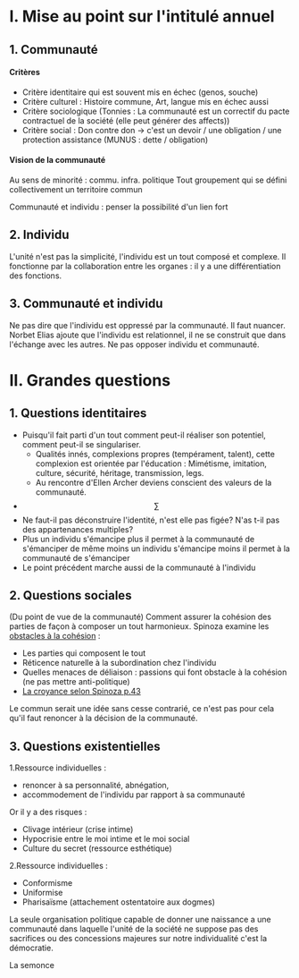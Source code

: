# I. Mise au point sur l'intitulé annuel
## 1. Communauté
#### Critères
- Critère identitaire qui est souvent mis en échec (genos, souche)
- Critère culturel : Histoire commune, Art, langue mis en échec aussi
-  Critère sociologique (Tonnies : La communauté est un correctif du pacte contractuel de la société (elle peut générer des affects))
- Critère social : Don contre don -> c'est un devoir / une obligation / une protection assistance (MUNUS : dette / obligation)
#### Vision de la communauté
Au sens de minorité : commu. infra. politique
Tout groupement qui se défini collectivement un territoire commun


Communauté et individu : penser la possibilité d'un lien fort

## 2. Individu
L'unité n'est pas la simplicité, l'individu est un tout composé et complexe. 
Il fonctionne par la collaboration entre les organes : il y a une différentiation des fonctions. 

## 3. Communauté et individu
Ne pas dire que l'individu est oppressé par la communauté.
Il faut nuancer. 
Norbet Elias ajoute que l'individu est relationnel, il ne se construit que dans l'échange avec les autres. 
Ne pas opposer individu et communauté. 

# II. Grandes questions
## 1. Questions identitaires
- Puisqu'il fait parti d'un tout comment peut-il réaliser son potentiel, comment peut-il se singulariser. 
  + Qualités innés, complexions propres (tempérament, talent), cette complexion est orientée par l'éducation : Mimétisme, imitation, culture, sécurité, héritage, transmission, legs. 
  + Au rencontre d'Ellen Archer deviens conscient des valeurs de la communauté. 
- $$\sum$$
- Ne faut-il pas déconstruire l'identité, n'est elle pas figée? N'as t-il pas des appartenances multiples? 
- Plus un individu s'émancipe plus il permet à la communauté de s'émanciper
  de même
  moins un individu s'émancipe moins il permet à la communauté de s'émanciper
- Le point précédent marche aussi de la communauté à l'individu


## 2. Questions sociales
(Du point de vue de la communauté)
Comment assurer la cohésion des parties de façon à composer un tout harmonieux. 
Spinoza examine les <u>obstacles à la cohésion</u> : 
- Les parties qui composent le tout
- Réticence naturelle à la subordination chez l'individu
- Quelles menaces de déliaison : passions qui font obstacle à la cohésion (ne pas mettre anti-politique)
- <u>La croyance selon Spinoza p.43</u> 

Le commun serait une idée sans cesse contrarié, ce n'est pas pour cela qu'il faut renoncer à la décision de la communauté. 

## 3. Questions existentielles
1.Ressource individuelles :
- renoncer à sa personnalité, abnégation, 
- accommodement de l'individu par rapport à sa communauté 

Or il y a des risques : 
- Clivage intérieur (crise intime)
- Hypocrisie entre le moi intime et le moi social
- Culture du secret (ressource esthétique)

2.Ressource individuelles :
- Conformisme
- Uniformise
- Pharisaïsme (attachement ostentatoire aux dogmes)

La seule organisation politique capable de donner une naissance a une communauté dans laquelle l'unité de la société ne suppose pas des sacrifices ou des concessions majeures sur notre individualité c'est la démocratie. 

La semonce